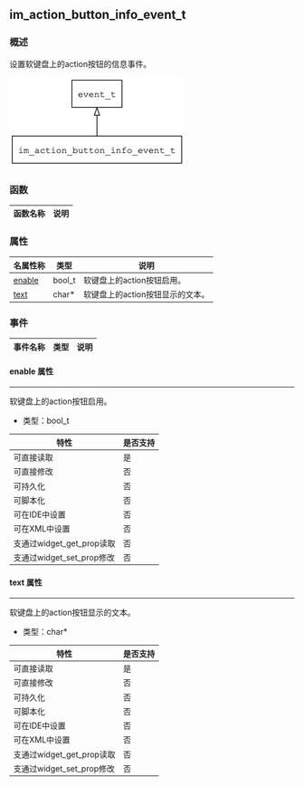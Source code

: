 ## im\_action\_button\_info\_event\_t
### 概述
 设置软键盘上的action按钮的信息事件。

![image](images/im_action_button_info_event_t_0.png)

### 函数
<p id="im_action_button_info_event_t_methods">

| 函数名称 | 说明 | 
| -------- | ------------ | 
### 属性
<p id="im_action_button_info_event_t_properties">

| 名属性称 | 类型 | 说明 | 
| -------- | ----- | ------------ | 
| <a href="#im_action_button_info_event_t_enable">enable</a> | bool_t |  软键盘上的action按钮启用。 |
| <a href="#im_action_button_info_event_t_text">text</a> | char* |  软键盘上的action按钮显示的文本。 |
### 事件
<p id="im_action_button_info_event_t_events">

| 事件名称 | 类型  | 说明 | 
| -------- | ----- | ------- | 
#### enable 属性
-----------------------
<p id="im_action_button_info_event_t_enable"> 软键盘上的action按钮启用。



* 类型：bool\_t

| 特性 | 是否支持 |
| -------- | ----- |
| 可直接读取 | 是 |
| 可直接修改 | 否 |
| 可持久化   | 否 |
| 可脚本化   | 否 |
| 可在IDE中设置 | 否 |
| 可在XML中设置 | 否 |
| 支通过widget_get_prop读取 | 否 |
| 支通过widget_set_prop修改 | 否 |
#### text 属性
-----------------------
<p id="im_action_button_info_event_t_text"> 软键盘上的action按钮显示的文本。



* 类型：char*

| 特性 | 是否支持 |
| -------- | ----- |
| 可直接读取 | 是 |
| 可直接修改 | 否 |
| 可持久化   | 否 |
| 可脚本化   | 否 |
| 可在IDE中设置 | 否 |
| 可在XML中设置 | 否 |
| 支通过widget_get_prop读取 | 否 |
| 支通过widget_set_prop修改 | 否 |
